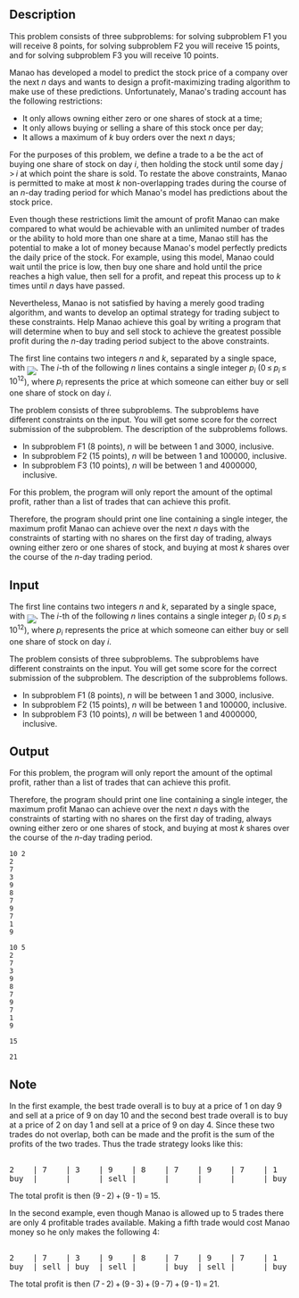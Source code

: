 ## Description

<div><p><span class="tex-font-style-it">This problem consists of three subproblems: for solving subproblem F1 you will receive 8 points, for solving subproblem F2 you will receive 15 points, and for solving subproblem F3 you will receive 10 points.</span></p><p>Manao has developed a model to predict the stock price of a company over the next <span class="tex-span"><i>n</i></span> days and wants to design a profit-maximizing trading algorithm to make use of these predictions. Unfortunately, Manao's trading account has the following restrictions: </p><ul> <li> It only allows owning either zero or one shares of stock at a time; </li><li> It only allows buying or selling a share of this stock once per day; </li><li> It allows a maximum of <span class="tex-span"><i>k</i></span> buy orders over the next <span class="tex-span"><i>n</i></span> days; </li></ul><p>For the purposes of this problem, we define a <span class="tex-font-style-underline">trade</span> to a be the act of buying one share of stock on day <span class="tex-span"><i>i</i></span>, then holding the stock until some day <span class="tex-span"><i>j</i> &gt; <i>i</i></span> at which point the share is sold. To restate the above constraints, Manao is permitted to make at most <span class="tex-span"><i>k</i></span> non-overlapping trades during the course of an <span class="tex-span"><i>n</i></span>-day trading period for which Manao's model has predictions about the stock price.</p><p>Even though these restrictions limit the amount of profit Manao can make compared to what would be achievable with an unlimited number of trades or the ability to hold more than one share at a time, Manao still has the potential to make a lot of money because Manao's model perfectly predicts the daily price of the stock. For example, using this model, Manao could wait until the price is low, then buy one share and hold until the price reaches a high value, then sell for a profit, and repeat this process up to <span class="tex-span"><i>k</i></span> times until <span class="tex-span"><i>n</i></span> days have passed.</p><p>Nevertheless, Manao is not satisfied by having a merely good trading algorithm, and wants to develop an optimal strategy for trading subject to these constraints. Help Manao achieve this goal by writing a program that will determine when to buy and sell stock to achieve the greatest possible profit during the <span class="tex-span"><i>n</i></span>-day trading period subject to the above constraints.</p></div><div class="input-specification"><p>The first line contains two integers <span class="tex-span"><i>n</i></span> and <span class="tex-span"><i>k</i></span>, separated by a single space, with <img align="middle" class="tex-formula" src="file://dxLz7jQE.png" style="max-width: 100.0%;max-height: 100.0%;">. The <span class="tex-span"><i>i</i></span>-th of the following <span class="tex-span"><i>n</i></span> lines contains a single integer <span class="tex-span"><i>p</i><sub class="lower-index"><i>i</i></sub></span> (<span class="tex-span">0 ≤ <i>p</i><sub class="lower-index"><i>i</i></sub> ≤ 10<sup class="upper-index">12</sup></span>), where <span class="tex-span"><i>p</i><sub class="lower-index"><i>i</i></sub></span> represents the price at which someone can either buy or sell one share of stock on day <span class="tex-span"><i>i</i></span>.</p><p><span class="tex-font-style-it">The problem consists of three subproblems. The subproblems have different constraints on the input. You will get some score for the correct submission of the subproblem. The description of the subproblems follows.</span></p><ul> <li> In subproblem F1 (8 points), <span class="tex-span"><i>n</i></span> will be between <span class="tex-span">1</span> and <span class="tex-span">3000</span>, inclusive. </li><li> In subproblem F2 (15 points), <span class="tex-span"><i>n</i></span> will be between <span class="tex-span">1</span> and <span class="tex-span">100000</span>, inclusive. </li><li> In subproblem F3 (10 points), <span class="tex-span"><i>n</i></span> will be between <span class="tex-span">1</span> and <span class="tex-span">4000000</span>, inclusive. </li></ul></div><div class="output-specification"><p>For this problem, the program will only report the amount of the optimal profit, rather than a list of trades that can achieve this profit.</p><p>Therefore, the program should print one line containing a single integer, the maximum profit Manao can achieve over the next <span class="tex-span"><i>n</i></span> days with the constraints of starting with no shares on the first day of trading, always owning either zero or one shares of stock, and buying at most <span class="tex-span"><i>k</i></span> shares over the course of the <span class="tex-span"><i>n</i></span>-day trading period.</p></div>

## Input

<p>The first line contains two integers <span class="tex-span"><i>n</i></span> and <span class="tex-span"><i>k</i></span>, separated by a single space, with <img align="middle" class="tex-formula" src="file://dxLz7jQE.png" style="max-width: 100.0%;max-height: 100.0%;">. The <span class="tex-span"><i>i</i></span>-th of the following <span class="tex-span"><i>n</i></span> lines contains a single integer <span class="tex-span"><i>p</i><sub class="lower-index"><i>i</i></sub></span> (<span class="tex-span">0 ≤ <i>p</i><sub class="lower-index"><i>i</i></sub> ≤ 10<sup class="upper-index">12</sup></span>), where <span class="tex-span"><i>p</i><sub class="lower-index"><i>i</i></sub></span> represents the price at which someone can either buy or sell one share of stock on day <span class="tex-span"><i>i</i></span>.</p><p><span class="tex-font-style-it">The problem consists of three subproblems. The subproblems have different constraints on the input. You will get some score for the correct submission of the subproblem. The description of the subproblems follows.</span></p><ul> <li> In subproblem F1 (8 points), <span class="tex-span"><i>n</i></span> will be between <span class="tex-span">1</span> and <span class="tex-span">3000</span>, inclusive. </li><li> In subproblem F2 (15 points), <span class="tex-span"><i>n</i></span> will be between <span class="tex-span">1</span> and <span class="tex-span">100000</span>, inclusive. </li><li> In subproblem F3 (10 points), <span class="tex-span"><i>n</i></span> will be between <span class="tex-span">1</span> and <span class="tex-span">4000000</span>, inclusive. </li></ul>

## Output

<p>For this problem, the program will only report the amount of the optimal profit, rather than a list of trades that can achieve this profit.</p><p>Therefore, the program should print one line containing a single integer, the maximum profit Manao can achieve over the next <span class="tex-span"><i>n</i></span> days with the constraints of starting with no shares on the first day of trading, always owning either zero or one shares of stock, and buying at most <span class="tex-span"><i>k</i></span> shares over the course of the <span class="tex-span"><i>n</i></span>-day trading period.</p>





```input1
10 2
2
7
3
9
8
7
9
7
1
9

```




```input2
10 5
2
7
3
9
8
7
9
7
1
9

```




```output1
15

```




```output2
21

```



## Note

<p>In the first example, the best trade overall is to buy at a price of <span class="tex-span">1</span> on day 9 and sell at a price of <span class="tex-span">9</span> on day 10 and the second best trade overall is to buy at a price of <span class="tex-span">2</span> on day 1 and sell at a price of <span class="tex-span">9</span> on day 4. Since these two trades do not overlap, both can be made and the profit is the sum of the profits of the two trades. Thus the trade strategy looks like this: </p><pre class="verbatim"><br>2    | 7    | 3    | 9    | 8    | 7    | 9    | 7    | 1    | 9<br>buy  |      |      | sell |      |      |      |      | buy  | sell<br></pre><p>The total profit is then <span class="tex-span">(9 - 2) + (9 - 1) = 15</span>.</p><p>In the second example, even though Manao is allowed up to 5 trades there are only 4 profitable trades available. Making a fifth trade would cost Manao money so he only makes the following 4: </p><pre class="verbatim"><br>2    | 7    | 3    | 9    | 8    | 7    | 9    | 7    | 1    | 9<br>buy  | sell | buy  | sell |      | buy  | sell |      | buy  | sell<br></pre><p>The total profit is then <span class="tex-span">(7 - 2) + (9 - 3) + (9 - 7) + (9 - 1) = 21</span>.</p>
